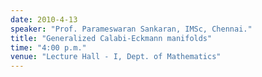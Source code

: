 ```yaml
---
date: 2010-4-13
speaker: "Prof. Parameswaran Sankaran, IMSc, Chennai."
title: "Generalized Calabi-Eckmann manifolds"
time: "4:00 p.m." 
venue: "Lecture Hall - I, Dept. of Mathematics"
---
```


